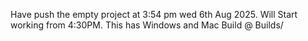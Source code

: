 Have push the empty project at 3:54 pm wed 6th Aug 2025. Will Start working from 4:30PM.
This has Windows and Mac Build @ Builds/
